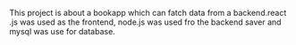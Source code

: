 This project is about a bookapp which can fatch data from a backend.react .js was used as the frontend, node.js was used fro the backend saver and mysql was use
for database.
